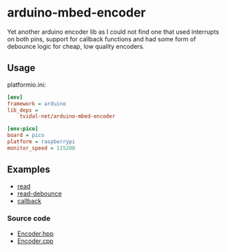 # arduino-mbed-encoder

Yet another arduino encoder lib as I could not find one that used interrupts on both pins,
support for callback functions and had some form of debounce logic for cheap, low quality encoders.

## Usage

platformio.ini:

```ini
[env]
framework = arduino
lib_deps =
    tvidal-net/arduino-mbed-encoder

[env:pico]
board = pico
platform = raspberrypi
monitor_speed = 115200
```

## Examples

* [read](examples/read/main.cpp)
* [read-debounce](examples/read-debounce/main.cpp)
* [callback](examples/callback/main.cpp)

### Source code

* [Encoder.hpp](include/Encoder.hpp)
* [Encoder.cpp](src/Encoder.cpp)
